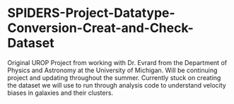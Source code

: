 # SPIDERS-Project-Datatype-Conversion-Creat-and-Check-Dataset
Original UROP Project from working with Dr. Evrard from the Department of Physics and Astronomy at the University of Michigan. Will be continuing project and updating throughout the summer. Currently stuck on creating the dataset we will use to run through analysis code to understand velocity biases in galaxies and their clusters.
